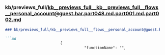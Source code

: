 ### kb/previews_full/kb__previews_full__kb__previews_full__flows__personal_account@guest.har.part048.md.part001.md.part002.md

```md
### kb/previews_full/kb__previews_full__flows__personal_account@guest.har.part048.md.part001.md (part 002)

```md
                         {
                                    "functionName": "",
 
```

```

```
